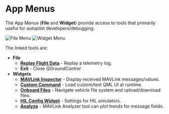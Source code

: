 # App Menus

The App Menus (**File** and **Widget**) provide access to tools that primarily useful for autopilot developers/debugging.

![File Menu](../../assets/app_menu/app_menu_file.jpg) ![Widget Menu](../../assets/app_menu/app_menu_widgets.jpg)

The linked tools are:

- **File** 
  - **[Replay Flight Data](../app_menu/replay_flight_data.md)** - Replay a telemetry log.
  - **Exit** - Close *QGroundControl*
- **Widgets** 
  - **[MAVLink Inspector](../app_menu/mavlink_inspector.md)** - Display received MAVLink messages/values.
  - **[Custom Command](../app_menu/custom_command_widget.md)** - Load custom/test QML UI at runtime.
  - **[Onboard Files](../app_menu/onboard_files.md)** - Navigate vehicle file system and upload/download files.
  - **[HIL Config Widget](../app_menu/hil_config.md)** - Settings for HIL simulators.
  - **[Analyze](../app_menu/mavlink_analyzer.md)** - MAVLink Analyzer tool can plot trends for message fields.